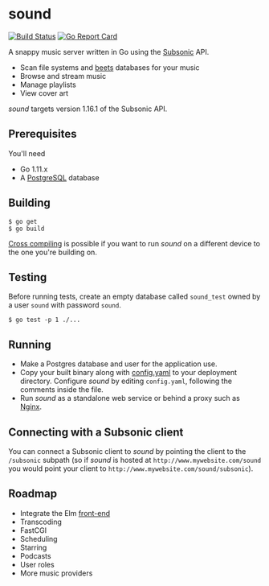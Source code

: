 # sound

[![Build Status](https://travis-ci.org/hednowley/sound.svg?branch=master)](https://travis-ci.org/hednowley/sound)
[![Go Report Card](https://goreportcard.com/badge/github.com/hednowley/sound)](https://goreportcard.com/report/github.com/hednowley/sound)

A snappy music server written in Go using the [Subsonic](http://www.subsonic.org) API.

-   Scan file systems and [beets](https://beets.io) databases for your music
-   Browse and stream music
-   Manage playlists
-   View cover art

_sound_ targets version 1.16.1 of the Subsonic API.

## Prerequisites

You'll need

-   Go 1.11.x
-   A [PostgreSQL](https://www.postgresql.org/) database

## Building

```shell
$ go get
$ go build
```

[Cross compiling](https://golangcookbook.com/chapters/running/cross-compiling/) is possible if you want to run _sound_ on a different device to the one you're building on.

## Testing

Before running tests, create an empty database called `sound_test` owned by a user `sound` with password `sound`.

```shell
$ go test -p 1 ./...
```

## Running

-   Make a Postgres database and user for the application use.
-   Copy your built binary along with [config.yaml](config.yaml) to your deployment directory. Configure _sound_ by editing `config.yaml`, following the comments inside the file.
-   Run _sound_ as a standalone web service or behind a proxy such as [Nginx](https://www.nginx.com/).

## Connecting with a Subsonic client

You can connect a Subsonic client to _sound_ by pointing the client to the `/subsonic` subpath (so if _sound_ is hosted at `http://www.mywebsite.com/sound` you would point your client to `http://www.mywebsite.com/sound/subsonic`).

## Roadmap

-   Integrate the Elm [front-end ](https://github.com/hednowley/sound-ui-elm)
-   Transcoding
-   FastCGI
-   Scheduling
-   Starring
-   Podcasts
-   User roles
-   More music providers
